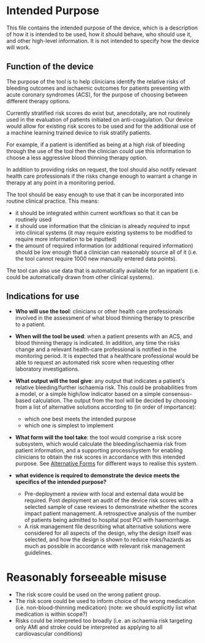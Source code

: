 # Intended Purpose

This file contains the intended purpose of the device, which is a description of how it is intended to be used, how it should behave, who should use it, and other high-level information. It is not intended to specify how the device will work.

## Function of the device

The purpose of the tool is to help clinicians identify the relative risks of bleeding outcomes and ischaemic outcomes for patients presenting with acute coronary syndromes (ACS), for the purpose of choosing between different therapy options.

Currently stratified risk scores do exist but, anecdotally, are not routinely used in the evaluation of patients initiated on anti-coagulation.
Our device would allow for existing risk scores to be used and for the additional use of a machine learning trained device to risk stratify patients. 

For example, if a patient is identified as being at a high risk of bleeding through the use of the tool then the clinician could use this information to choose a less aggressive blood thinning therapy option.

In addition to providing risks on request, the tool should also notify relevant health care professionals if the risks change enough to warrant a change in therapy at any point in a monitoring period.

The tool should be easy enough to use that it can be incorporated into routine clinical practice. This means:
* it should be integrated within current workflows so that it can be routinely used
* it should use information that the clinician is already _required_ to input into clinical systems (it may require existing systems to be modified to require more information to be inputted)
* the amount of required information (or additional required information) should be low enough that a clinician can reasonably source all of it (i.e. the tool cannot require 1000 new manually entered data points).

The tool can also use data that is automatically available for an inpatient (i.e. could be automatically drawn from other clinical systems).

## Indications for use

* **Who will use the tool**: clinicians or other health care professionals involved in the assessment of what blood thinning therapy to prescribe to a patient. 
* **When will the tool be used**: when a patient presents with an ACS, and blood thinning therapy is indicated. In addition, any time the risks change and a relevant health-care professional is notified in the monitoring period. It is expected that a healthcare professional would be able to request an automated risk score when requesting other laboratory investigations.
* **What output will the tool give**: any output that indicates a patient's relative bleeding/further ischaemia risk. This could be probabilities from a model, or a simple high/low indicator based on a simple consensus-based calculation. The output from the tool will be decided by choosing from a list of alternative solutions according to (in order of importance):
    * which one best meets the intended purpose
    * which one is simplest to implement
* **What form will the tool take**: the tool would comprise a risk score subsystem, which would calculate the bleeding/ischaemia risk from patient information, and a supporting process/system for enabling clinicians to obtain the risk scores in accordance with this intended purpose. See [Alternative Forms](alternative_forms.md) for different ways to realise this system.

* **what evidence is required to demonstrate the device meets the specifics of the intended purpose?** 
    * Pre-deployment a review with local and external data would be required. Post deployment an audit of the device risk scores with a selected sample of case reviews to demonstrate whether the scores impact patient management. A retrospective analysis of the number of patients being admitted to hospital post PCI with haemorrhage.
    * A risk management file describing what alternative solutions were considered for all aspects of the design, why the design itself was selected, and how the design is shown to reduce risks/hazards as much as possible in accordance with relevant risk management guidelines.
 
# Reasonably forseeable misuse

* The risk score could be used on the wrong patient group. 
* The risk score could be used to inform choice of the wrong medication (i.e. non-blood-thinning medication) (note: we should explicitly list what medication is within scope?)
* Risks could be interpreted too broadly (i.e. an ischaemia risk targeting only AMI and stroke could be interpreted as applying to all cardiovascular conditions)